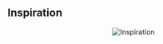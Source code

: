Inspiration
------------------------
<p align="center">
  <img src="https://github.com/agileseph/automated-testing-concepts/raw/master/spice/technology-mix/jUnit_Mix/FreeWomenVersion_JenniferTilly.png" alt="Inspiration"/>
</p>
